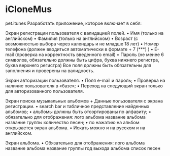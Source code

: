 # iCloneMus
pet.itunes
Разработать приложение, которое включает в себя:

Экран регистрации пользователя с валидацией полей.
• Имя (только на английском)
• Фамилия (только на английском)
• Возраст (с возможностью выбора через календарь и не младше 18 лет)
• Номер телефона (должен вводиться автоматически в формате + 7 (***) )
• E-mail (проверка на корректность введенного email)
• Пароль (не менее 6 символов, обязательно должны быть цифра, буква нижнего регистра, буква верхнего регистра)
Все поля должны быть обязательны для заполнения и проверены на валидность.

Экран авторизации пользователя.
• Поля e-mail и пароль;
• Проверка на наличие пользователя в «базе»;
• Переход на следующий экран только для авторизованного пользователя.

Экран поиска музыкальных альбомов + Данные пользователя с экрана регистрации.
• search bar и табличное представление найденных альбомов;
• альбомы должны быть отсортированы по алфавиту;
• обязательно для отображения:
лого альбома
название альбома
название группы
количество песен;
• по нажатию на альбом открывается экран альбома.
• Искать можно и на русском и на английском.

Экран альбома.
• Обязательно для отображения:
лого альбома
название альбома
название группы
год выхода альбома
список песен
